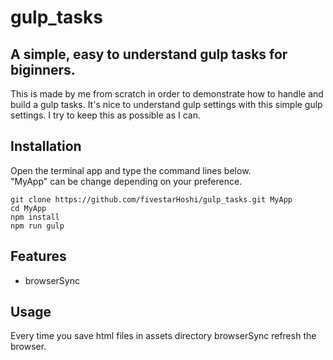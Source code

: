 # gulp_tasks

## A simple, easy to understand gulp tasks for biginners.  
This is made by me from scratch in order to demonstrate how to handle and build a gulp tasks. It's nice to understand gulp settings with this simple gulp settings. I try to keep this as possible as I can.

## Installation
Open the terminal app and type the command lines below.  
"MyApp" can be change depending on your preference.
```
git clone https://github.com/fivestarHoshi/gulp_tasks.git MyApp
cd MyApp
npm install
npm run gulp

```
## Features
- browserSync

## Usage
Every time you save html files in assets directory browserSync refresh the browser.
